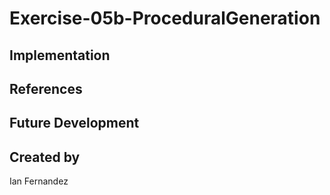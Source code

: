 # Exercise-05b-ProceduralGeneration


## Implementation

## References

## Future Development

## Created by
Ian Fernandez